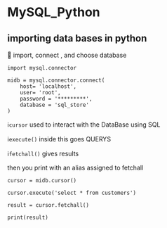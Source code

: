 # MySQL_Python
## importing data bases in python 

🧮 import, connect , and choose database
```
import mysql.connector

midb = mysql.connector.connect(
    host= 'localhost',
    user= 'root',
    password = '*********',
    database = 'sql_store'
)
```
ℹ️`cursor` used to interact with the DataBase using SQL 

ℹ️`execute()` inside this goes QUERYS

ℹ️`fetchall()` gives results 

then you print with an alias assigned to fetchall
```
cursor = midb.cursor()

cursor.execute('select * from customers')

result = cursor.fetchall()

print(result)
```
